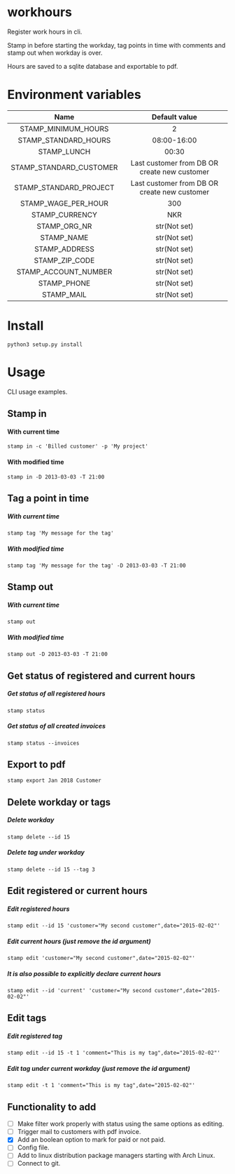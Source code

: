 # workhours
Register work hours in cli.

Stamp in before starting the workday, tag points in time with comments and stamp out when workday is over.

Hours are saved to a sqlite database and exportable to pdf.  


# Environment variables

Name | Default value
:----------------------:|:-------------:
STAMP_MINIMUM_HOURS     | 2  
STAMP_STANDARD_HOURS    | 08:00-16:00  
STAMP_LUNCH             | 00:30  
STAMP_STANDARD_CUSTOMER | Last customer from DB OR create new customer
STAMP_STANDARD_PROJECT  | Last customer from DB OR create new customer
STAMP_WAGE_PER_HOUR     | 300  
STAMP_CURRENCY          | NKR  
STAMP_ORG_NR            | str(Not set)
STAMP_NAME              | str(Not set)
STAMP_ADDRESS           | str(Not set)
STAMP_ZIP_CODE          | str(Not set)
STAMP_ACCOUNT_NUMBER    | str(Not set)
STAMP_PHONE             | str(Not set)
STAMP_MAIL              | str(Not set)

# Install

`python3 setup.py install`

# Usage
CLI usage examples.
## Stamp in

#### With current time
 `stamp in -c 'Billed customer' -p 'My project'`

#### With modified time
 `stamp in -D 2013-03-03 -T 21:00`



## Tag a point in time
##### With current time
`stamp tag 'My message for the tag'`
##### With modified time
`stamp tag 'My message for the tag' -D 2013-03-03 -T 21:00`  



## Stamp out
##### With current time
`stamp out`
##### With modified time
`stamp out -D 2013-03-03 -T 21:00`



## Get status of registered and current hours
##### Get status of all registered hours
`stamp status`
##### Get status of all created invoices
`stamp status --invoices`



## Export to pdf
`stamp export Jan 2018 Customer`


## Delete workday or tags
##### Delete workday
`stamp delete --id 15`
##### Delete tag under workday
`stamp delete --id 15 --tag 3`


## Edit registered or current hours
##### Edit registered hours
`stamp edit --id 15 'customer="My second customer",date="2015-02-02"'`
##### Edit current hours (just remove the id argument)
`stamp edit 'customer="My second customer",date="2015-02-02"'`
##### It is also possible to explicitly declare current hours
`stamp edit --id 'current' 'customer="My second customer",date="2015-02-02"'`


## Edit tags
##### Edit registered tag
`stamp edit --id 15 -t 1 'comment="This is my tag",date="2015-02-02"'`
##### Edit tag under current workday (just remove the id argument)
`stamp edit -t 1 'comment="This is my tag",date="2015-02-02"'`


## Functionality to add
- [ ] Make filter work properly with status using the same options as editing.
- [ ] Trigger mail to customers with pdf invoice.
- [x] Add an boolean option to mark for paid or not paid.
- [ ] Config file.
- [ ] Add to linux distribution package managers starting with Arch Linux.
- [ ] Connect to git.
